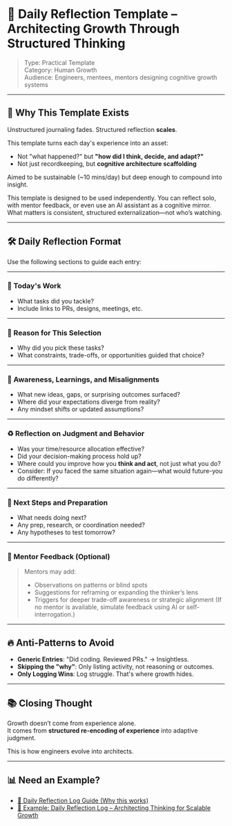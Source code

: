 # 📄 Daily Reflection Template – Architecting Growth Through Structured Thinking

> Type: Practical Template  
> Category: Human Growth  
> Audience: Engineers, mentees, mentors designing cognitive growth systems

---

## 🌟 Why This Template Exists

Unstructured journaling fades. Structured reflection **scales**.

This template turns each day's experience into an asset:

- Not "what happened?" but **"how did I think, decide, and adapt?"**
- Not just recordkeeping, but **cognitive architecture scaffolding**

Aimed to be sustainable (~10 mins/day) but deep enough to compound into insight.

This template is designed to be used independently.
You can reflect solo, with mentor feedback, or even use an AI assistant as a cognitive mirror.
What matters is consistent, structured externalization—not who’s watching.

---

## 🛠️ Daily Reflection Format

Use the following sections to guide each entry:

---

### 🔧 Today's Work

- What tasks did you tackle?
- Include links to PRs, designs, meetings, etc.

---

### 🎯 Reason for This Selection

- Why did you pick these tasks?
- What constraints, trade-offs, or opportunities guided that choice?

---

### 🧠 Awareness, Learnings, and Misalignments

- What new ideas, gaps, or surprising outcomes surfaced?
- Where did your expectations diverge from reality?
- Any mindset shifts or updated assumptions?

---

### ♻️ Reflection on Judgment and Behavior

- Was your time/resource allocation effective?
- Did your decision-making process hold up?
- Where could you improve how you **think and act**, not just what you do?
- Consider: If you faced the same situation again—what would future-you do differently?

---

### 📝 Next Steps and Preparation

- What needs doing next?
- Any prep, research, or coordination needed?
- Any hypotheses to test tomorrow?

---

### 💬 Mentor Feedback (Optional)

> Mentors may add:
>
> - Observations on patterns or blind spots
> - Suggestions for reframing or expanding the thinker’s lens
> - Triggers for deeper trade-off awareness or strategic alignment
> (If no mentor is available, simulate feedback using AI or self-interrogation.)

---

## 🔥 Anti-Patterns to Avoid

- **Generic Entries**: "Did coding. Reviewed PRs." → Insightless.
- **Skipping the "why"**: Only listing activity, not reasoning or outcomes.
- **Only Logging Wins**: Log struggle. That's where growth hides.

---

## 📚 Closing Thought

Growth doesn’t come from experience alone.  
It comes from **structured re-encoding of experience** into adaptive judgment.

This is how engineers evolve into architects.

---

## 📊 Need an Example?

- [📘 Daily Reflection Log Guide (Why this works)](./daily-reflection-log-guide.md)
- [🧠 Example: Daily Reflection Log – Architecting Thinking for Scalable Growth](./daily-reflection-log-example.md)
